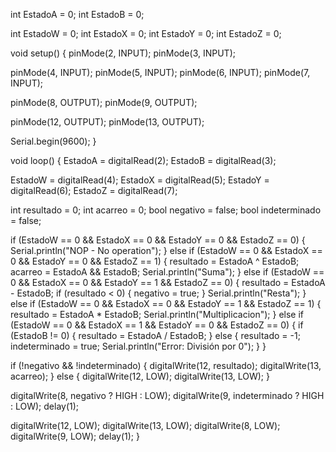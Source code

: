 int EstadoA = 0;
int EstadoB = 0;

int EstadoW = 0;
int EstadoX = 0;
int EstadoY = 0;
int EstadoZ = 0;

void setup() {
  pinMode(2, INPUT);
  pinMode(3, INPUT);

  pinMode(4, INPUT);
  pinMode(5, INPUT);
  pinMode(6, INPUT);
  pinMode(7, INPUT);

  pinMode(8, OUTPUT);
  pinMode(9, OUTPUT);

  pinMode(12, OUTPUT);
  pinMode(13, OUTPUT);

  Serial.begin(9600);
}

void loop() {
  EstadoA = digitalRead(2);
  EstadoB = digitalRead(3);
  
  EstadoW = digitalRead(4);
  EstadoX = digitalRead(5);
  EstadoY = digitalRead(6);
  EstadoZ = digitalRead(7);

  int resultado = 0;
  int acarreo = 0;
  bool negativo = false;
  bool indeterminado = false;

  if (EstadoW == 0 && EstadoX == 0 && EstadoY == 0 && EstadoZ == 0) {
    Serial.println("NOP - No operation");
  }
  else if (EstadoW == 0 && EstadoX == 0 && EstadoY == 0 && EstadoZ == 1) {
    resultado = EstadoA ^ EstadoB;
    acarreo = EstadoA && EstadoB;
    Serial.println("Suma");
  }
  else if (EstadoW == 0 && EstadoX == 0 && EstadoY == 1 && EstadoZ == 0) {
    resultado = EstadoA - EstadoB;
    if (resultado < 0) {
      negativo = true;
    }
    Serial.println("Resta");
  }
  else if (EstadoW == 0 && EstadoX == 0 && EstadoY == 1 && EstadoZ == 1) {
    resultado = EstadoA * EstadoB;
    Serial.println("Multiplicacion");
  }
  else if (EstadoW == 0 && EstadoX == 1 && EstadoY == 0 && EstadoZ == 0) {
    if (EstadoB != 0) {
      resultado = EstadoA / EstadoB;
    } else {
      resultado = -1;
      indeterminado = true;
      Serial.println("Error: División por 0");
    }
  }
 
  if (!negativo && !indeterminado) {
    digitalWrite(12, resultado);
    digitalWrite(13, acarreo);
  } else {
    digitalWrite(12, LOW);
    digitalWrite(13, LOW);
  }
  
  digitalWrite(8, negativo ? HIGH : LOW);
  digitalWrite(9, indeterminado ? HIGH : LOW);
  delay(1);

  digitalWrite(12, LOW);
  digitalWrite(13, LOW);
  digitalWrite(8, LOW);
  digitalWrite(9, LOW);
  delay(1);
}
